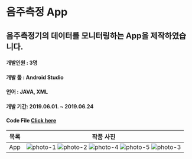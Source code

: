 # 음주측정 App

## 음주측정기의 데이터를 모니터링하는 App을 제작하였습니다.

#### 개발인원 : 3명

#### 개발 툴 : Android Studio

#### 언어 : JAVA, XML

#### 개발 기간: 2019.06.01. ~ 2019.06.24

#### Code File [Click here](https://github.com/Won49/Android-App-Project/tree/master/app/src/main/java/my/examapp)

| 목록  |                                                      작품 사진                                                       |
| :---: | :------------------------------------------------------------------------------------------------------------------: |
| App |  ![photo-1](https://user-images.githubusercontent.com/46555489/119303964-814d1080-bca1-11eb-801c-8e077a003b81.jpg)  ![photo-2](https://user-images.githubusercontent.com/46555489/119304030-9d50b200-bca1-11eb-8d2a-e849cc1afe57.jpg) ![photo-4](https://user-images.githubusercontent.com/46555489/119304100-bb1e1700-bca1-11eb-9a3a-fd6cfd2aee53.jpg) ![photo-5](https://user-images.githubusercontent.com/46555489/119304109-beb19e00-bca1-11eb-80bf-a92db6a4eb2c.jpg) ![photo-3](https://user-images.githubusercontent.com/46555489/119304119-c113f800-bca1-11eb-818a-8a483ca6cf5a.jpg) |
